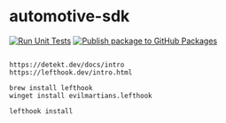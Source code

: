 # automotive-sdk

[![Run Unit Tests](https://github.com/lorenzopaolo-cocchinone/automotive-sdk/actions/workflows/testing.yaml/badge.svg)](https://github.com/lorenzopaolo-cocchinone/automotive-sdk/actions/workflows/testing.yaml)
[![Publish package to GitHub Packages](https://github.com/lorenzopaolo-cocchinone/automotive-sdk/actions/workflows/publish.yaml/badge.svg)](https://github.com/lorenzopaolo-cocchinone/automotive-sdk/actions/workflows/publish.yaml)
```

https://detekt.dev/docs/intro
https://lefthook.dev/intro.html

brew install lefthook
winget install evilmartians.lefthook

lefthook install
```


